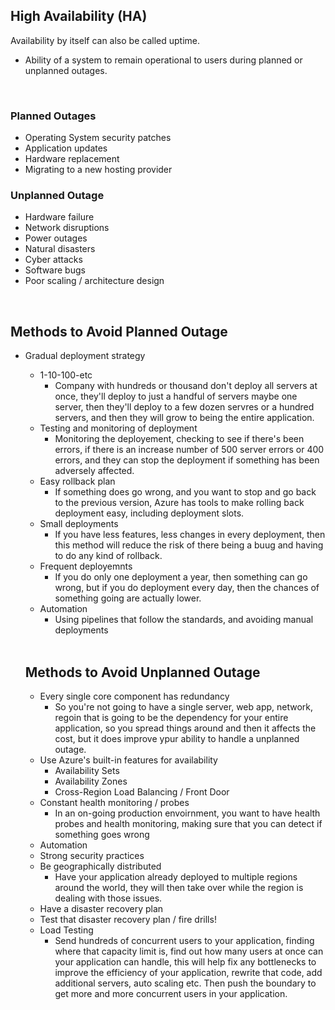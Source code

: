 ## High Availability (HA)

Availability by itself can also be called uptime.

- Ability of a system to remain operational to users during planned or unplanned outages.

<br>

### Planned Outages

- Operating System security patches
- Application updates
- Hardware replacement
- Migrating to a new hosting provider


### Unplanned Outage

- Hardware failure
- Network disruptions
- Power outages
- Natural disasters
- Cyber attacks
- Software bugs
- Poor scaling / architecture design

<br>

## Methods to Avoid Planned Outage

- Gradual deployment strategy
  - 1-10-100-etc
    - Company with hundreds or thousand don't deploy all servers at once, they'll deploy to just a handful of servers maybe one server, then they'll deploy to a few dozen servres or a hundred servers, and then they will grow to being the entire application.
  - Testing and monitoring of deployment
    - Monitoring the deployement, checking to see if there's been errors, if there is an increase number of 500 server errors or 400 errors, and they can stop the deployment if something has been adversely affected.
  - Easy rollback plan
    - If something does go wrong, and you want to stop and go back to the previous version, Azure has tools to make rolling back deployment easy, including deployment slots.
  - Small deployments
    - If you have less features, less changes in every deployment, then this method will reduce the risk of there being a buug and having to do any kind of rollback.
  - Frequent deployemnts
    - If you do only one deployment a year, then something can go wrong, but if you do deployment every day, then the chances of something going are actually lower.
  - Automation
    - Using pipelines that follow the standards, and avoiding manual deployments

  <br>

  ## Methods to Avoid Unplanned Outage

  - Every single core component has redundancy
    - So you're not going to have a single server, web app, network, regoin that is going to be the dependency for your entire application, so you spread things around and then it affects the cost, but it does improve ypur ability to handle a unplanned outage.
  - Use Azure's built-in features for availability
    - Availability Sets
    - Availability Zones
    - Cross-Region Load Balancing / Front Door
  - Constant health monitoring / probes
    - In an on-going production envoirnment, you want to have health probes and health monitoring, making sure that you can detect if something goes wrong
  - Automation
  - Strong security practices
  - Be geographically distributed
    - Have your application already deployed to multiple regions around the world, they will then take over while the region is dealing with those issues.
  - Have a disaster recovery plan
  - Test that disaster recovery plan / fire drills!
  - Load Testing
    - Send hundreds of concurrent users to your application, finding where that capacity limit is, find out how many users at once can your application can handle, this will help fix any bottlenecks to improve the efficiency of your application, rewrite that code, add additional servers, auto scaling etc. Then push the boundary to get more and more concurrent users in your application.
